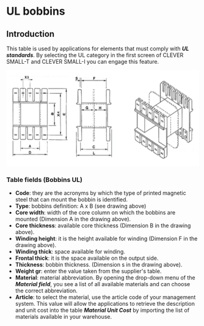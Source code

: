 # UL bobbins

## Introduction
This table is used by applications for elements that must comply with ***UL standards***. By selecting the UL category in the first screen of CLEVER SMALL-T and CLEVER SMALL-I you can engage this feature.


<img src="img/RocchettiUL.png" height="250px">

### Table fields (Bobbins UL)
- **Code**: they are the acronyms by which the type of printed magnetic steel that can mount the bobbin is identified.
- **Type**: bobbins definition: A x B (see drawing above)
- **Core width**: width of the core column on which the bobbins are mounted (Dimension A in the drawing above).
- **Core thickness**: available core thickness (Dimension B in the drawing above).
- **Winding height**: it is the height available for winding (Dimension F in the drawing above).
- **Winding thick**: space available for winding.
- **Frontal thick**: it is the space available on the output side.
- **Thickness**: bobbin thickness. (Dimension s in the drawing above).
- **Weight gr**: enter the value taken from the supplier's table.
- **Material**: material abbreviation. By opening the drop-down menu of the ***Material field***, you see a list of all available materials and can choose the correct abbreviation.
- **Article**: to select the material, use the article code of your management system. This value will allow the applications to retrieve the description and unit cost into the table ***Material Unit Cost*** by importing the list of materials available in your warehouse.

